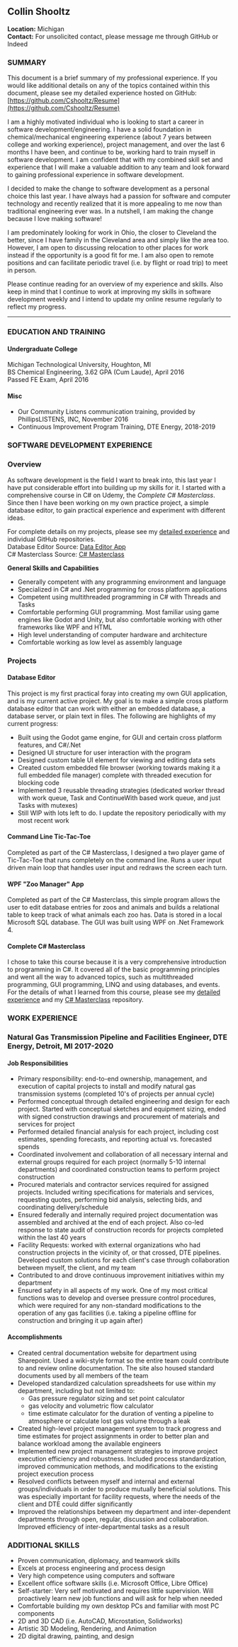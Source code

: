## Collin Shooltz
**Location:** Michigan  
**Contact:** For unsolicited contact, please message me through GitHub or Indeed  

### SUMMARY
This document is a brief summary of my professional experience. If you would like additional details on any of the topics contained within this document, please see my detailed experience hosted on GitHub: [https://github.com/Cshooltz/Resume](https://github.com/Cshooltz/Resume)

I am a highly motivated individual who is looking to start a career in software development/engineering. I have a solid foundation in chemical/mechanical engineering experience (about 7 years between college and working experience), project management, and over the last 6 months I have been, and continue to be, working hard to train myself in software development. I am confident that with my combined skill set and experience that I will make a valuable addition to any team and look forward to gaining professional experience in software development.

I decided to make the change to software development as a personal choice this last year. I have always had a passion for software and computer technology and recently realized that it is more appealing to me now than traditional engineering ever was. In a nutshell, I am making the change because I love making software!

I am predominately looking for work in Ohio, the closer to Cleveland the better, since I have family in the Cleveland area and simply like the area too. However, I am open to discussing relocation to other places for work instead if the opportunity is a good fit for me. I am also open to remote positions and can facilitate periodic travel (i.e. by flight or road trip) to meet in person.

Please continue reading for an overview of my experience and skills. Also keep in mind that I continue to work at improving my skills in software development weekly and I intend to update my online resume regularly to reflect my progress.

----------------------------------------------------------------

### EDUCATION AND TRAINING

#### Undergraduate College
Michigan Technological University, Houghton, MI  
BS Chemical Engineering, 3.62 GPA (Cum Laude), April 2016  
Passed FE Exam, April 2016

#### Misc
- Our Community Listens communication training, provided by PhillipsLISTENS, INC, November 2016
- Continuous Improvement Program Training, DTE Energy, 2018-2019

### SOFTWARE DEVELOPMENT EXPERIENCE

### Overview
As software development is the field I want to break into, this last year I have put considerable effort into building up my skills for it. I started with a comprehensive course in C# on Udemy, the *Complete C# Masterclass*. Since then I have been working on my own practice project, a simple database editor, to gain practical experience and experiment with different ideas.

For complete details on my projects, please see my [detailed experience](https://github.com/Cshooltz/Resume/blob/main/Detailed%20Experience.md) and individual GitHub repositories.  
Database Editor Source: [Data Editor App](https://github.com/Cshooltz/Data-Editor-App)  
C# Masterclass Source: [C# Masterclass](https://github.com/Cshooltz/CSharp-Masterclass)

**General Skills and Capabilities**  
- Generally competent with any programming environment and language
- Specialized in C# and .Net programming for cross platform applications
- Competent using multithreaded programming in C# with Threads and Tasks
- Comfortable performing GUI programming. Most familiar using game engines like Godot and Unity, but also comfortable working with other frameworks like WPF and HTML
- High level understanding of computer hardware and architecture
- Comfortable working as low level as assembly language

### Projects

#### Database Editor
This project is my first practical foray into creating my own GUI application, and is my current active project. My goal is to make a simple cross platform database editor that can work with either an embedded database, a database server, or plain text in files. The following are highlights of my current progress:
- Built using the Godot game engine, for GUI and certain cross platform features, and C#/.Net
- Designed UI structure for user interaction with the program
- Designed custom table UI element for viewing and editing data sets
- Created custom embedded file browser (working towards making it a full embedded file manager) complete with threaded execution for blocking code
- Implemented 3 reusable threading strategies (dedicated worker thread with work queue, Task and ContinueWith based work queue, and just Tasks with mutexes)
- Still WIP with lots left to do. I update the repository periodically with my most recent work

#### Command Line Tic-Tac-Toe
Completed as part of the C# Masterclass, I designed a two player game of Tic-Tac-Toe that runs completely on the command line. Runs a user input driven main loop that handles user input and redraws the screen each turn.

#### WPF "Zoo Manager" App
Completed as part of the C# Masterclass, this simple program allows the user to edit database entries for zoos and animals and builds a relational table to keep track of what animals each zoo has. Data is stored in a local Microsoft SQL database. The GUI was built using WPF on .Net Framework 4.

#### Complete C# Masterclass
I chose to take this course because it is a very comprehensive introduction to programming in C#. It covered all of the basic programming principles and went all the way to advanced topics, such as multithreaded programming, GUI programming, LINQ and using databases, and events. For the details of what I learned from this course, please see my [detailed experience](https://github.com/Cshooltz/Resume/blob/main/Detailed%20Experience.md) and my [C# Masterclass](https://github.com/Cshooltz/CSharp-Masterclass) repository.

### WORK EXPERIENCE

### Natural Gas Transmission Pipeline and Facilities Engineer, DTE Energy, Detroit, MI 2017-2020

#### Job Responsibilities
- Primary responsibility: end-to-end ownership, management, and execution of capital projects to install and modify natural gas transmission systems (completed 10's of projects per annual cycle)
- Performed conceptual through detailed engineering and design for each project. Started with conceptual sketches and equipment sizing, ended with signed construction drawings and procurement of materials and services for project
- Performed detailed financial analysis for each project, including cost estimates, spending forecasts, and reporting actual vs. forecasted spends
- Coordinated involvement and collaboration of all necessary internal and external groups required for each project (normally 5-10 internal departments) and coordinated construction teams to perform project construction
- Procured materials and contractor services required for assigned projects. Included writing specifications for materials and services, requesting quotes, performing bid analysis, selecting bids, and coordinating delivery/schedule
- Ensured federally and internally required project documentation was assembled and archived at the end of each project. Also co-led response to state audit of construction records for projects completed within the last 40 years
- Facility Requests: worked with external organizations who had construction projects in the vicinity of, or that crossed, DTE pipelines. Developed custom solutions for each client's case through collaboration between myself, the client, and my team
- Contributed to and drove continuous improvement initiatives within my department
- Ensured safety in all aspects of my work. One of my most critical functions was to develop and oversee pressure control procedures, which were required for any non-standard modifications to the operation of any gas facilities (i.e. taking a pipeline offline for construction and bringing it up again after)

#### Accomplishments
- Created central documentation website for department using Sharepoint. Used a wiki-style format so the entire team could contribute to and review online documentation. The site also housed standard documents used by all members of the team
- Developed standardized calculation spreadsheets for use within my department, including but not limited to: 
  - Gas pressure regulator sizing and set point calculator 
  - gas velocity and volumetric flow calculator
  - time estimate calculator for the duration of venting a pipeline to atmosphere or calculate lost gas volume through a leak
- Created high-level project management system to track progress and time estimates for project assignments in order to better plan and balance workload among the available engineers
- Implemented new project management strategies to improve project execution efficiency and robustness. Included process standardization, improved communication methods, and modifications to the existing project execution process
- Resolved conflicts between myself and internal and external groups/individuals in order to produce mutually beneficial solutions. This was especially important for facility requests, where the needs of the client and DTE could differ significantly
- Improved the relationships between my department and inter-dependent departments through open, regular, discussion and collaboration. Improved efficiency of inter-departmental tasks as a result

### ADDITIONAL SKILLS
- Proven communication, diplomacy, and teamwork skills
- Excels at process engineering and process design
- Very high competence using computers and software
- Excellent office software skills (i.e. Microsoft Office, Libre Office)
- Self-starter: Very self motivated and requires little supervision. Will proactively learn new job functions and will ask for help when needed
- Comfortable building my own desktop PCs and familiar with most PC components
- 2D and 3D CAD (i.e. AutoCAD, Microstation, Solidworks)
- Artistic 3D Modeling, Rendering, and Animation
- 2D digital drawing, painting, and design
